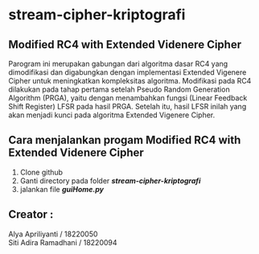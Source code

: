 # stream-cipher-kriptografi

## Modified RC4 with Extended Videnere Cipher
Parogram ini merupakan gabungan dari algoritma dasar RC4 yang dimodifikasi dan digabungkan dengan implementasi Extended Vigenere Cipher untuk meningkatkan kompleksitas algoritma. Modifikasi pada RC4 dilakukan pada tahap pertama setelah Pseudo Random Generation Algorithm (PRGA), yaitu dengan menambahkan fungsi (Linear Feedback Shift Register) LFSR pada hasil PRGA. Setelah itu, hasil LFSR inilah yang akan menjadi kunci pada algoritma Extended Vigenere Cipher.

## Cara menjalankan progam Modified RC4 with Extended Videnere Cipher
1. Clone github
2. Ganti directory pada folder ***stream-cipher-kriptografi***
3. jalankan file ***guiHome.py***
 
## Creator :
Alya Apriliyanti 	/ 18220050\
Siti Adira Ramadhani	 /  18220094
